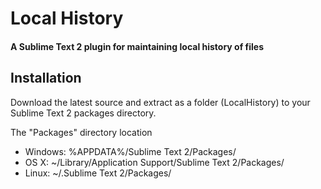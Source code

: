 # Local History
#### A Sublime Text 2 plugin for maintaining local history of files

## Installation
Download the latest source and extract as a folder (LocalHistory) to your Sublime Text 2 packages directory.

The "Packages" directory location
* Windows: %APPDATA%/Sublime Text 2/Packages/
* OS X: ~/Library/Application Support/Sublime Text 2/Packages/
* Linux: ~/.Sublime Text 2/Packages/
